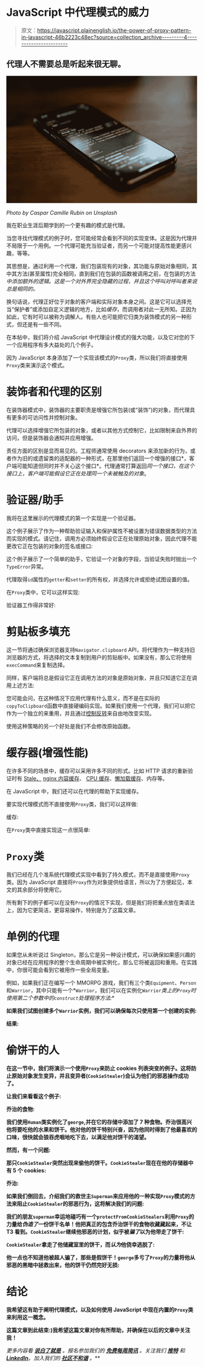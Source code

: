 # JavaScript 中代理模式的威力

> 原文：<https://javascript.plainenglish.io/the-power-of-proxy-pattern-in-javascript-46b2223c48ec?source=collection_archive---------4----------------------->

## 代理人不需要总是听起来很无聊。

![](img/583e2c823b34726d596cff3fbf2e0b30.png)

*Photo by Caspar Camille Rubin on Unsplash*

我在职业生涯后期学到的一个更有趣的模式是代理。

当您寻找代理模式的例子时，您可能经常会看到不同的实现变体。这是因为代理并不局限于一个用例。一个代理可能充当验证者，而另一个可能对提高性能更感兴趣，等等。

其思想是，通过利用一个代理，我们包装现有的对象，其功能与原始对象相同，其中其方法(甚至属性)完全相同，直到我们在包装的函数被调用之前，在包装的方法*中添加额外的逻辑。这是一个对外界完全隐藏的过程，并且这个呼叫对呼叫者来说总是相同的。*

换句话说，代理正好位于对象的客户端和实际对象本身之间。这是它可以选择充当“保护者”或添加自定义逻辑的地方，比如*缓存*，而调用者对此一无所知。正因为如此，它有时可以被称为调解人。有些人也可能把它归类为装饰模式的另一种形式，但还是有一些不同。

在本帖中，我们将介绍 JavaScript 中代理设计模式的强大功能，以及它对您的下一个应用程序有多大益处的几个例子。

因为 JavaScript 本身添加了一个实现该模式的`Proxy`类，所以我们将直接使用`Proxy`类来演示这个模式。

# 装饰者和代理的区别

在装饰器模式中，装饰器的主要职责是增强它所包装(或“装饰”)的对象，而代理具有更多的可访问性并控制对象。

代理可以选择增强它所包装的对象，或者以其他方式控制它，比如限制来自外界的访问，但是装饰器会通知并应用增强。

责任方面的区别是显而易见的。工程师通常使用 decorators 来添加新的行为，或者作为旧的或遗留类的适配器的一种形式，在那里他们返回一个增强的接口*，客户端可能知道但同时并不关心这个接口*。代理通常打算返回*同一个接口，在这个接口上，客户端可能假设它正在处理同一个未被触及的对象*。

# 验证器/助手

我将在这里展示的代理模式的第一个实现是一个验证器。

这个例子展示了作为一种帮助验证输入和保护属性不被设置为错误数据类型的方法而实现的模式。请记住，调用方必须始终假设它正在处理原始对象，因此代理不能更改它正在包装的对象的签名或接口:

这个例子展示了一个简单的助手，它验证一个对象的字段，当验证失败时抛出一个`TypeError`异常。

代理取得`id`属性的`getter`和`setter`的所有权，并选择允许或拒绝试图设置的值。

在`Proxy`类中，它可以这样实现:

验证器工作得非常好:

# 剪贴板多填充

这一节将通过确保浏览器支持`Navigator.clipboard` API，将代理作为一种支持旧浏览器的方式，将选择的文本复制到用户的剪贴板中。如果没有，那么它将使用`execCommand`来复制选择。

同样，客户端将总是假设它正在调用方法的对象是原始对象，并且只知道它正在调用上述方法:

您可能会问，在这种情况下应用代理有什么意义，而不是在实际的`copyToClipboard`函数中直接硬编码实现。如果我们使用一个代理，我们可以把它作为一个独立的来重用，并且通过[控制反转](https://en.wikipedia.org/wiki/Inversion_of_control#:~:text=In%20software%20engineering%2C%20inversion%20of,control%20from%20a%20generic%20framework.)来自由地改变实现。

使用这种策略的另一个好处是我们不会修改原始函数。

# 缓存器(增强性能)

在许多不同的场景中，缓存可以采用许多不同的形式。比如 HTTP 请求的重新验证时有 [Stale、](https://datatracker.ietf.org/doc/html/rfc5861) [nginx 内容缓存](https://docs.nginx.com/nginx/admin-guide/content-cache/content-caching/)、 [CPU 缓存](https://en.wikipedia.org/wiki/CPU_cache)、[懒加载缓存](https://docs.aws.amazon.com/AmazonElastiCache/latest/mem-ug/Strategies.html)、内存等。

在 JavaScript 中，我们还可以在代理的帮助下实现缓存。

要实现代理模式而不直接使用`Proxy`类，我们可以这样做:

缓存:

在`Proxy`类中直接实现这一点很简单:

# `Proxy`类

我们已经在几个准系统代理模式实现中看到了持久模式，而不是直接使用`Proxy`类。因为 JavaScript 直接将`Proxy`作为对象提供给语言，所以为了方便起见，本文的其余部分将使用它。

所有剩下的例子都可以在没有`Proxy`的情况下实现，但是我们将把重点放在类语法上，因为它更简洁，更容易操作，特别是为了这篇文章。

# 单例的代理

如果您从未听说过 Singleton，那么它是另一种设计模式，可以确保如果感兴趣的对象已经在应用程序的整个生命周期中被实例化，那么它将被返回和重用。在实践中，你很可能会看到它被用作一些全局变量。

例如，如果我们正在编写一个 MMORPG 游戏，我们有三个类`Equipment`、`Person`和`Warrior`，其中只能有一个*`Warrior`，我们可以在实例化`Warrior`*类上的`Proxy`时使用第二个参数中的`construct`处理程序方法:**

**如果我们试图创建多个`Warrior`实例，我们可以确保每次只使用第一个创建的实例:**

**结果:**

# **偷饼干的人**

**在这一节中，我们将演示一个使用`Proxy`来防止 cookies 列表突变的例子。这将防止原始对象发生变异，并且变异者(`CookieStealer`)会认为他们的邪恶操作成功了。**

**让我们来看看这个例子:**

**乔治的食物:**

**我们使用`Human`类实例化了`george`,并在它的存储中添加了 7 种食物。乔治很高兴他将要吃他的水果和饼干。他对他的饼干特别兴奋，因为他同时得到了他最喜欢的口味，很快就会狼吞虎咽地吃下去，以满足他对饼干的渴望。**

**然而，有一个问题:**

**那只`CookieStealer`突然出现来偷他的饼干。`CookieStealer`现在在他的存储器中有 5 个 cookies:**

**乔治:**

**如果我们倒回去，介绍我们的救世主`Superman`来应用他的一种实现`Proxy`模式的方法来阻止`CookieStealer`的邪恶行为，这将解决我们的问题:**

**我们的朋友`superman`幸运地碰巧有一个`protectFromCookieStealers`利用`Proxy`的力量给*伪造了*一份饼干名单！他把真正的包含乔治饼干的食物收藏藏起来，不让 T3 看到。`CookieStealer`继续他邪恶的计划，似乎被*骗了*以为他带走了饼干:**

**`CookieStealer`拿走了他储藏室里的饼干，而*认为*他侥幸逃脱了:**

**他一点也不知道他被超人骗了，那些是假饼干！`george`多亏了`Proxy`的力量将他从邪恶的黑暗中拯救出来，他的饼干仍然完好无损:**

# **结论**

**我希望这有助于阐明代理模式，以及如何使用 JavaScript 中现在内置的`Proxy`类来利用这一概念。**

**这篇文章到此结束:)我希望这篇文章对你有所帮助，并确保在以后的文章中关注我！**

***更多内容看* [***说白了就是***](https://plainenglish.io/) *。报名参加我们的* [***免费每周简讯***](http://newsletter.plainenglish.io/) *。关注我们* [***推特***](https://twitter.com/inPlainEngHQ) *和*[***LinkedIn***](https://www.linkedin.com/company/inplainenglish/)*。加入我们的* [***社区不和谐***](https://discord.gg/GtDtUAvyhW) *。***